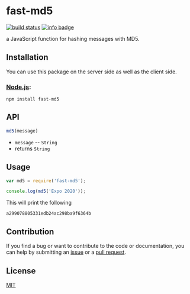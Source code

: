 # fast-md5

[![build status](https://secure.travis-ci.org/dimetrix/fast-md5.png)](http://travis-ci.org/dimetrix/fast-md5) [![info badge](https://img.shields.io/npm/dt/fast-md5.svg)](http://npm-stat.com/charts.html?package=fast-md5)

a JavaScript function for hashing messages with MD5.

## Installation

You can use this package on the server side as well as the client side.

### [Node.js](http://nodejs.org/):

~~~
npm install fast-md5
~~~


## API

~~~ javascript
md5(message)
~~~

  * `message` -- `String`
  * returns `String`


## Usage

~~~ javascript
var md5 = require('fast-md5');

console.log(md5('Expo 2020'));
~~~

This will print the following

~~~
a299078805331edb24ac298ba9f6364b
~~~

## Contribution

If you find a bug or want to contribute to the code or documentation, you can help by submitting an [issue](https://github.com/idimetrix/fast-md5/issues) or a [pull request](https://github.com/idimetrix/fast-md5/pulls).

## License

[MIT](http://opensource.org/licenses/MIT)